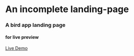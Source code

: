 # An incomplete landing-page
### A bird app landing page
#### for live preview 
[Live Demo](https://victor-codes.github.io/landing-pages/)
